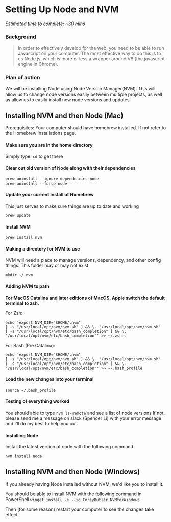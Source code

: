 # Setting Up Node and NVM
*Estimated time to complete: ~30 mins*

### Background
> In order to effectively develop for the web, you need to be able to run Javascript on your computer. The most effective way to do this is to us Node.js, which is more or less a wrapper around V8 (the javascript engine in Chrome).

### Plan of action
We will be installing Node using Node Version Manager(NVM). This will allow us to change node versions easily between multiple projects, as well as allow us to easily install new node versions and updates.


## Installing NVM and then Node (Mac)

Prerequisites: Your computer should have homebrew installed. If not refer to the Homebrew installations page.

#### Make sure you are in the home directory
Simply type: `cd` to get there

#### Clear out old version of Node along with their dependencies

```
brew uninstall --ignore-dependencies node
brew uninstall --force node
```

#### Update your current install of Homebrew
This just serves to make sure things are up to date and working

```
brew update
```

#### Install NVM

```
brew install nvm
```

#### Making a directory for NVM to use
NVM will need a place to manage versions, dependency, and other config things. This folder may or may not exist

```
mkdir ~/.nvm
```

#### Adding NVM to path
**For MacOS Catalina and later editions of MacOS, Apple switch the default terminal to zsh.**

For Zsh:
```
echo 'export NVM_DIR="$HOME/.nvm"
[ -s "/usr/local/opt/nvm/nvm.sh" ] && \. "/usr/local/opt/nvm/nvm.sh"
[ -s "/usr/local/opt/nvm/etc/bash_completion" ] && \. "/usr/local/opt/nvm/etc/bash_completion"' >> ~/.zshrc
```
For Bash (Pre Catalina): 
```
echo 'export NVM_DIR="$HOME/.nvm"
[ -s "/usr/local/opt/nvm/nvm.sh" ] && \. "/usr/local/opt/nvm/nvm.sh"
[ -s "/usr/local/opt/nvm/etc/bash_completion" ] && \. "/usr/local/opt/nvm/etc/bash_completion"' >> ~/.bash_profile
```

#### Load the new changes into your terminal

```
source ~/.bash_profile
```

#### Testing of everything worked
You should able to type `nvm ls-remote` and see a list of node versions
If not, please send me a message on slack (Spencer Li) with your error message
and I'll do my best to help you out.

#### Installing Node
Install the latest version of node with the following command

```
nvm install node
```

## Installing NVM and then Node (Windows)
If you already having Node installed without NVM, we'd like you to install it.

You should be able to install NVM with the following command in PowerShell
```winget install -e --id CoreyButler.NVMforWindows```

Then (for some reason) restart your computer to see the changes take effect.

